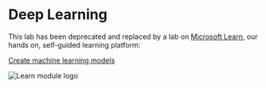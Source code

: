 # Deep Learning

This lab has been deprecated and replaced by a lab on [Microsoft Learn](https://docs.microsoft.com/learn?WT.mc_id=academic-9938-jabenn), our hands on, self-guided learning platform:

[Create machine learning models](https://docs.microsoft.com/learn/paths/create-machine-learn-models/?WT.mc_id=academic-9938-jabenn)

![Learn module logo](https://docs.microsoft.com/learn/achievements/create-machine-learning-models.svg?WT.mc_id=academic-9938-jabenn)
